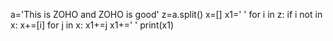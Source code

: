 a='This is ZOHO and ZOHO is good'
z=a.split()
x=[]
x1=' '
for i in z:
    if i not in x:
        x+=[i]
for j in x:
    x1+=j 
    x1+=' '
print(x1)
